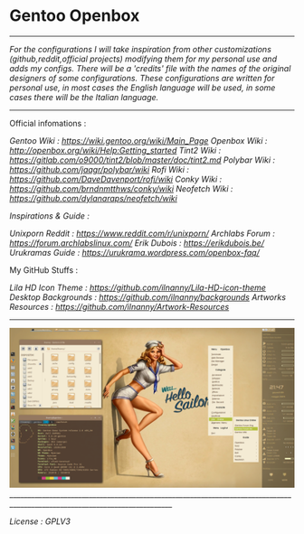 # Gentoo Openbox
___________________________________________________________________________________________________________________________

<i>For the configurations I will take inspiration from other customizations (github,reddit,official projects)</i>
<i>modifying them for my personal use and adds my configs.</i>
<i>There will be a 'credits' file with the names of the original designers of some configurations.</i>
<i>These configurations are written for personal use, in most cases the English language will be used,</i>
<i>in some cases there will be the Italian language.</i>
___________________________________________________________________________________________________________________________

Official infomations :

<i>Gentoo  Wiki    : https://wiki.gentoo.org/wiki/Main_Page</i>
<i>Openbox Wiki    : http://openbox.org/wiki/Help:Getting_started</i>
<i>Tint2 Wiki      : https://gitlab.com/o9000/tint2/blob/master/doc/tint2.md</i>
<i>Polybar Wiki    : https://github.com/jaagr/polybar/wiki</i>
<i>Rofi Wiki       : https://github.com/DaveDavenport/rofi/wiki</i>
<i>Conky Wiki      : https://github.com/brndnmtthws/conky/wiki</i>
<i>Neofetch Wiki   : https://github.com/dylanaraps/neofetch/wiki</i>


<i>Inspirations & Guide :</i>

<i>Unixporn Reddit : https://www.reddit.com/r/unixporn/</i>
<i>Archlabs Forum  : https://forum.archlabslinux.com/</i>
<i>Erik Dubois     : https://erikdubois.be/</i>
<i>Urukramas Guide : https://urukrama.wordpress.com/openbox-faq/</i>


My GitHub Stuffs  :</i>

<i>Lila HD Icon Theme  : https://github.com/ilnanny/Lila-HD-icon-theme</i>
<i>Desktop Backgrounds : https://github.com/ilnanny/backgrounds</i>
<i>Artworks Resources  : https://github.com/ilnanny/Artwork-Resources</i>

___________________________________________________________________________________________________________________________

<img src="https://raw.githubusercontent.com/ilnanny/gentoo-openbox/master/screen.png?raw=true%22screenshot%22%3E">
___________________________________________________________________________________________________________________________

<i>License : GPLV3</i>
